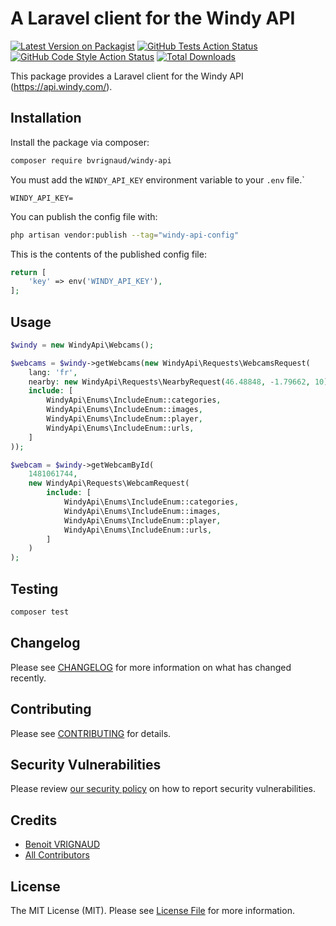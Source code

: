 # A Laravel client for the Windy API

[![Latest Version on Packagist](https://img.shields.io/packagist/v/bvrignaud/windy-api.svg?style=flat-square)](https://packagist.org/packages/bvrignaud/windy-api)
[![GitHub Tests Action Status](https://img.shields.io/github/actions/workflow/status/bvrignaud/windy-api/run-tests.yml?branch=main&label=tests&style=flat-square)](https://github.com/bvrignaud/windy-api/actions?query=workflow%3Arun-tests+branch%3Amain)
[![GitHub Code Style Action Status](https://img.shields.io/github/actions/workflow/status/bvrignaud/windy-api/fix-php-code-style-issues.yml?branch=main&label=code%20style&style=flat-square)](https://github.com/bvrignaud/windy-api/actions?query=workflow%3A"Fix+PHP+code+style+issues"+branch%3Amain)
[![Total Downloads](https://img.shields.io/packagist/dt/bvrignaud/windy-api.svg?style=flat-square)](https://packagist.org/packages/bvrignaud/windy-api)

This package provides a Laravel client for the Windy API (https://api.windy.com/).

## Installation

Install the package via composer:

```bash
composer require bvrignaud/windy-api
```

You must add the `WINDY_API_KEY` environment variable to your `.env` file.`
```dotenv
WINDY_API_KEY=
```

You can publish the config file with:
```bash
php artisan vendor:publish --tag="windy-api-config"
```

This is the contents of the published config file:
```php
return [
    'key' => env('WINDY_API_KEY'),
];
```

## Usage

```php
$windy = new WindyApi\Webcams();

$webcams = $windy->getWebcams(new WindyApi\Requests\WebcamsRequest(
    lang: 'fr',
    nearby: new WindyApi\Requests\NearbyRequest(46.48848, -1.79662, 10),
    include: [
        WindyApi\Enums\IncludeEnum::categories,
        WindyApi\Enums\IncludeEnum::images,
        WindyApi\Enums\IncludeEnum::player,
        WindyApi\Enums\IncludeEnum::urls,
    ]
));

$webcam = $windy->getWebcamById(
    1481061744,
    new WindyApi\Requests\WebcamRequest(
        include: [
            WindyApi\Enums\IncludeEnum::categories,
            WindyApi\Enums\IncludeEnum::images,
            WindyApi\Enums\IncludeEnum::player,
            WindyApi\Enums\IncludeEnum::urls,
        ]
    )
);
```

## Testing

```bash
composer test
```

## Changelog

Please see [CHANGELOG](CHANGELOG.md) for more information on what has changed recently.

## Contributing

Please see [CONTRIBUTING](CONTRIBUTING.md) for details.

## Security Vulnerabilities

Please review [our security policy](../../security/policy) on how to report security vulnerabilities.

## Credits

- [Benoit VRIGNAUD](https://github.com/bvrignaud)
- [All Contributors](../../contributors)

## License

The MIT License (MIT). Please see [License File](LICENSE.md) for more information.
